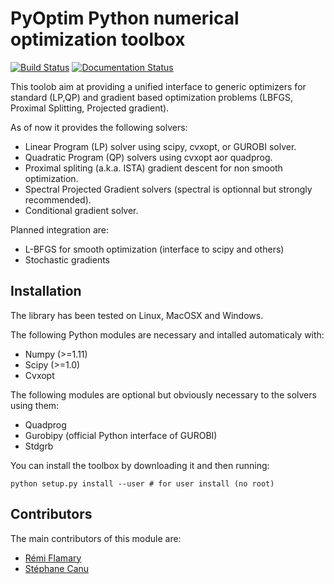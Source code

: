 # PyOptim Python numerical optimization toolbox

[![Build Status](https://travis-ci.org/rflamary/PyOptim.svg?branch=master)](https://travis-ci.org/rflamary/PyOptim)
[![Documentation Status](https://readthedocs.org/projects/pyoptim/badge/?version=latest)](https://pyoptim.readthedocs.io/en/latest/?badge=latest)

This toolob aim at providing a unified interface to generic optimizers 
for standard (LP,QP) and gradient based optimization problems  (LBFGS, 
Proximal Splitting, Projected gradient). 

As of now it provides the following solvers:

* Linear Program (LP) solver using scipy, cvxopt, or GUROBI solver.
* Quadratic Program (QP) solvers using cvxopt aor quadprog.
* Proximal spliting (a.k.a. ISTA) gradient descent for non smooth optimization.
* Spectral Projected Gradient solvers (spectral is optionnal but strongly recommended).
* Conditional gradient solver.

Planned integration are:

* L-BFGS for smooth optimization (interface to scipy and others)
* Stochastic gradients




## Installation

The library has been tested on Linux, MacOSX and Windows. 

The following Python modules are necessary and intalled automaticaly with:

- Numpy (>=1.11)
- Scipy (>=1.0)
- Cvxopt

The following modules are optional but obviously necessary to the solvers 
using them:

- Quadprog
- Gurobipy (official Python interface of GUROBI)
- Stdgrb

You can install the toolbox  by downloading it and then running:
```
python setup.py install --user # for user install (no root)
```

## Contributors

The main contributors of this module are:

- [Rémi Flamary](http://remi.flamary.com/)
- [Stéphane Canu](http://asi.insa-rouen.fr/enseignants/~scanu/)

